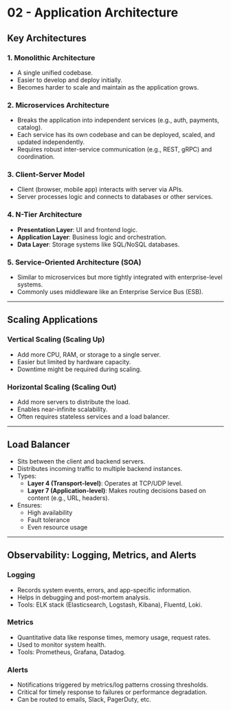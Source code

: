 # 02 - Application Architecture

## Key Architectures

### 1. Monolithic Architecture

- A single unified codebase.
- Easier to develop and deploy initially.
- Becomes harder to scale and maintain as the application grows.

### 2. Microservices Architecture

- Breaks the application into independent services (e.g., auth, payments, catalog).
- Each service has its own codebase and can be deployed, scaled, and updated independently.
- Requires robust inter-service communication (e.g., REST, gRPC) and coordination.

### 3. Client-Server Model

- Client (browser, mobile app) interacts with server via APIs.
- Server processes logic and connects to databases or other services.

### 4. N-Tier Architecture

- **Presentation Layer**: UI and frontend logic.
- **Application Layer**: Business logic and orchestration.
- **Data Layer**: Storage systems like SQL/NoSQL databases.

### 5. Service-Oriented Architecture (SOA)

- Similar to microservices but more tightly integrated with enterprise-level systems.
- Commonly uses middleware like an Enterprise Service Bus (ESB).

---

## Scaling Applications

### Vertical Scaling (Scaling Up)

- Add more CPU, RAM, or storage to a single server.
- Easier but limited by hardware capacity.
- Downtime might be required during scaling.

### Horizontal Scaling (Scaling Out)

- Add more servers to distribute the load.
- Enables near-infinite scalability.
- Often requires stateless services and a load balancer.

---

## Load Balancer

- Sits between the client and backend servers.
- Distributes incoming traffic to multiple backend instances.
- Types:
  - **Layer 4 (Transport-level)**: Operates at TCP/UDP level.
  - **Layer 7 (Application-level)**: Makes routing decisions based on content (e.g., URL, headers).
- Ensures:
  - High availability
  - Fault tolerance
  - Even resource usage

---

## Observability: Logging, Metrics, and Alerts

### Logging

- Records system events, errors, and app-specific information.
- Helps in debugging and post-mortem analysis.
- Tools: ELK stack (Elasticsearch, Logstash, Kibana), Fluentd, Loki.

### Metrics

- Quantitative data like response times, memory usage, request rates.
- Used to monitor system health.
- Tools: Prometheus, Grafana, Datadog.

### Alerts

- Notifications triggered by metrics/log patterns crossing thresholds.
- Critical for timely response to failures or performance degradation.
- Can be routed to emails, Slack, PagerDuty, etc.
